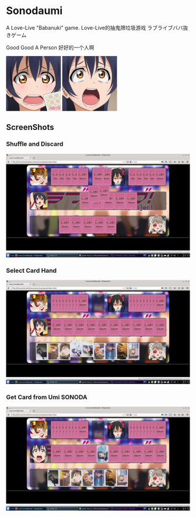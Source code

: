 Sonodaumi
=========

A Love-Live "Babanuki" game. 
Love-Live的抽鬼牌垃圾游戏
ラブライブババ抜きゲーム

Good Good A Person
好好的一个人啊


![Umi's kaoge](image/person/umi/eee.png)
![Umi's kaoge](image/person/umi/kaoge.png)

## ScreenShots ##
### Shuffle and Discard ###
![Umi's kaoge](README/1ds.png)
### Select Card Hand ###
![Umi's kaoge](README/2sl.png)
### Get Card from Umi SONODA ###
![Umi's kaoge](README/3gt.png)
